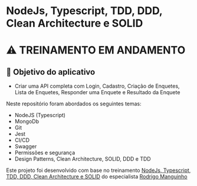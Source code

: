 # NodeJs, Typescript, TDD, DDD, Clean Architecture e SOLID

# :warning: TREINAMENTO EM ANDAMENTO

## :dart: Objetivo do aplicativo

- Criar uma API completa com Login, Cadastro, Criação de Enquetes, Lista de Enquetes, Responder uma Enquete e Resultado da Enquete


Neste repositório foram abordados os seguintes temas: 

- NodeJS (Typescript) 
- MongoDb
- Git
- Jest
- CI/CD
- Swagger
- Permissões e segurança
- Design Patterns, Clean Architecture, SOLID, DDD e TDD


Este projeto foi desenvolvido com base no treinamento [NodeJs, Typescript, TDD, DDD, Clean Architecture e SOLID](https://www.udemy.com/course/tdd-com-mango/) do especialista [Rodrigo Manguinho](https://github.com/rmanguinho)

